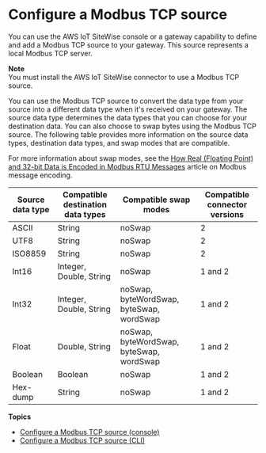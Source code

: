 # Configure a Modbus TCP source<a name="configure-modbus-source"></a>

You can use the AWS IoT SiteWise console or a gateway capability to define and add a Modbus TCP source to your gateway\. This source represents a local Modbus TCP server\.

**Note**  
You must install the AWS IoT SiteWise connector to use a Modbus TCP source\.

You can use the Modbus TCP source to convert the data type from your source into a different data type when it's received on your gateway\. The source data type determines the data types that you can choose for your destination data\. You can also choose to swap bytes using the Modbus TCP source\. The following table provides more information on the source data types, destination data types, and swap modes that are compatible\. 

For more information about swap modes, see the [How Real \(Floating Point\) and 32\-bit Data is Encoded in Modbus RTU Messages](https://store.chipkin.com/articles/how-real-floating-point-and-32-bit-data-is-encoded-in-modbus-rtu-messages) article on Modbus message encoding\.


| Source data type | Compatible destination data types | Compatible swap modes | Compatible connector versions | 
| --- | --- | --- | --- | 
| ASCII | String | noSwap | 2 | 
| UTF8 | String | noSwap | 2 | 
| ISO8859 | String | noSwap | 2 | 
| Int16 | Integer, Double, String | noSwap | 1 and 2 | 
| Int32 | Integer, Double, String | noSwap, byteWordSwap, byteSwap, wordSwap | 1 and 2 | 
| Float | Double, String | noSwap, byteWordSwap, byteSwap, wordSwap | 1 and 2 | 
| Boolean | Boolean | noSwap | 1 and 2 | 
| Hex\-dump | String | noSwap | 1 and 2 | 

**Topics**
+ [Configure a Modbus TCP source \(console\)](config-modbus-console.md)
+ [Configure a Modbus TCP source \(CLI\)](configure-modbus-tcp-source-cli.md)